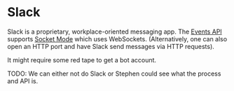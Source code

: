 # Slack

Slack is a proprietary, workplace-oriented messaging app. The [Events API](https://api.slack.com/apis/events-api) supports [Socket Mode](https://api.slack.com/apis/socket-mode) which uses WebSockets. (Alternatively, one can also open an HTTP port and have Slack send messages via HTTP requests).

It might require some red tape to get a bot account.

TODO: We can either not do Slack or Stephen could see what the process and API is.